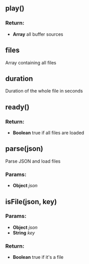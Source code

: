 

<!-- Start src/parser.js -->

## play()

### Return:

* **Array** all buffer sources

## files

Array containing all files

## duration

Duration of the whole file in seconds

## ready()

### Return:

* **Boolean** true if all files are loaded

## parse(json)

Parse JSON and load files

### Params:

* **Object** *json* 

## isFile(json, key)

### Params:

* **Object** *json* 
* **String** *key* 

### Return:

* **Boolean** true if it's a file

<!-- End src/parser.js -->

